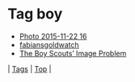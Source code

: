 <!--
title: Tag boy
date: 2020-06-28T15:26:58.671Z
tags:
-->
# Tag boy

 * [Photo 2015-11-22 16](133729128381.md)
 * [fabiansgoldwatch](73539002637.md)
 * [The Boy Scouts’ Image Problem](79500043395.md)

| [Tags](tags.md) | [Top](index.md) |
